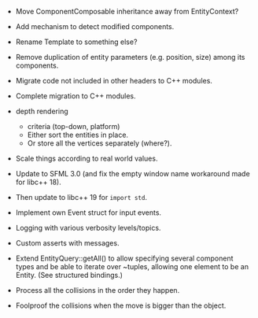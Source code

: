 - Move ComponentComposable inheritance away from EntityContext?

- Add mechanism to detect modified components.

- Rename Template to something else?

- Remove duplication of entity parameters (e.g. position, size) among its components.

- Migrate code not included in other headers to C++ modules.
- Complete migration to C++ modules.

- depth rendering
	- criteria (top-down, platform)
	- Either sort the entities in place.
	- Or store all the vertices separately (where?).

- Scale things according to real world values.


- Update to SFML 3.0 (and fix the empty window name workaround made for libc++ 18).
- Then update to libc++ 19 for `import std`.

- Implement own Event struct for input events.

- Logging with various verbosity levels/topics.
- Custom asserts with messages.

- Extend EntityQuery::getAll() to allow specifying several component types and be able to iterate over ~tuples, allowing one element to be an Entity. (See structured bindings.)

- Process all the collisions in the order they happen.
- Foolproof the collisions when the move is bigger than the object.
